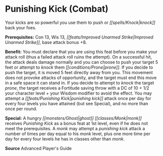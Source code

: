﻿---
cssclass: [feats]

---
# Punishing Kick (Combat)

Your kicks are so powerful you use them to push or _[[spells/Knock|knock]]_ back your foes.

**Prerequisites:** Con 13, Wis 13, _[[feats/Improved Unarmed Strike|Improved Unarmed Strike]]_, base attack bonus +8.

**Benefit:** You must declare that you are using this feat before you make your attack roll (thus a failed attack roll ruins the attempt). On a successful hit, the attack deals damage normally and you can choose to push your target 5 feet or attempt to _knock_ them _[[conditions/Prone|prone]]_. If you decide to push the target, it is moved 5 feet directly away from you. This movement does not provoke attacks of opportunity, and the target must end this move in a safe space it can stand in. If you decide to attempt to _knock_ the target _prone_, the target receives a Fortitude saving throw with a DC of 10 + 1/2 your character level + your Wisdom modifier to avoid the effect. You may attempt a _[[feats/Punishing Kick|punishing kick]]_ attack once per day for every four levels you have attained (but see Special), and no more than once per round.

**Special:** A hungry _[[monsters/Ghost|ghost]]_ _[[classes/Monk|monk]]_ receives _Punishing Kick_ as a bonus feat at 1st level, even if he does not meet the prerequisites. A _monk_ may attempt a _punishing kick_ attack a number of times per day equal to his _monk_ level, plus one more time per day for every four levels he has in classes other than _monk_.

**Source** Advanced Player's Guide